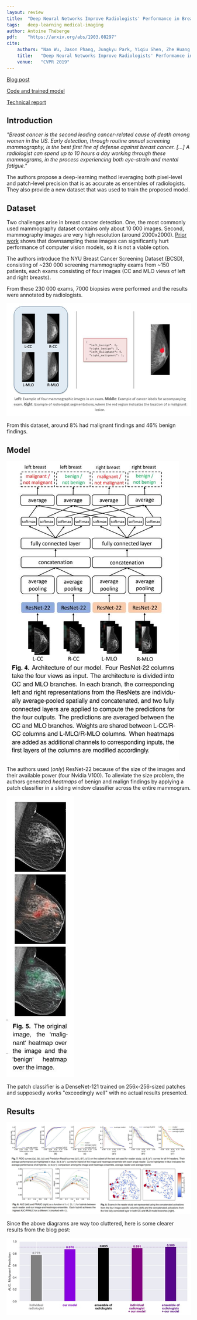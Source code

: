 ```yaml
---
layout: review
title:  "Deep Neural Networks Improve Radiologists' Performance in Breast Cancer Screening"
tags:   deep-learning medical-imaging
author: Antoine Théberge
pdf:    "https://arxiv.org/abs/1903.08297"
cite:
    authors: "Nan Wu, Jason Phang, Jungkyu Park, Yiqiu Shen, Zhe Huang et al."
    title:   "Deep Neural Networks Improve Radiologists' Performance in Breast Cancer Screening"
    venue:   "CVPR 2019"
---
```


[Blog post](https://medium.com/@jasonphang/deep-neural-networks-improve-radiologists-performance-in-breast-cancer-screening-565eb2bd3c9f)

[Code and trained model](https://github.com/nyukat/breast_cancer_classifier)

[Technical report](https://cs.nyu.edu/~kgeras/reports/datav1.0.pdf)

## Introduction

_"Breast cancer is the second leading cancer-related cause of death among women in the US. Early detection, through routine annual screening mammography, is the best first line of defense against breast cancer. [...] A radiologist can spend up to 10 hours a day working through these mammograms, in the process experiencing both eye-strain and mental fatigue."_

The authors propose a deep-learning method leveraging both pixel-level and patch-level precision that is as accurate as ensembles of radiologists. They also provide a new dataset that was used to train the proposed model.

## Dataset

Two challenges arise in breast cancer detection. One, the most commonly used mammography dataset contains only about 10 000 images. Second, mammography images are very high resolution (around 2000x2000). [Prior work](https://arxiv.org/abs/1703.07047) shows that downsampling these images can significantly hurt performance of computer vision models, so it is not a viable option.

The authors introduce the NYU Breast Cancer Screening Dataset (BCSD), consisting of ~230 000 screening mammography exams from ~150 patients, each exams consisting of four images (CC and MLO views of left and right breasts). 

From these 230 000 exams, 7000 biopsies were performed and the results were annotated by radiologists.

![](/article/images/BreastCancerScreening/data.jpg)

From this dataset, around 8% had malignant findings and 46% benign findings.

## Model

![](/article/images/BreastCancerScreening/model.jpg)

The authors used (_only_) ResNet-22 because of the size of the images and their available power (four Nvidia V100). To alleviate the size problem, the authors generated _heatmaps_ of benign and malign findings by applying a patch classifier in a sliding window classifier across the entire mammogram.

![](/article/images/BreastCancerScreening/heatmaps.jpg)

The patch classifier is a DenseNet-121 trained on 256x-256-sized patches and supposedly works "exceedingly well" with no actual results presented.

## Results

![](/article/images/BreastCancerScreening/results_tmi.jpg)

Since the above diagrams are way too cluttered, here is some clearer results from the blog post:

![](/article/images/BreastCancerScreening/results_blog.jpg)
